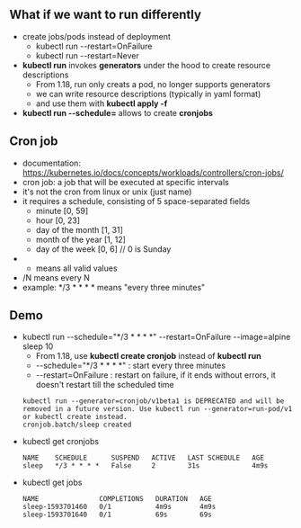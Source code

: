 ## What if we want to run differently
- create jobs/pods instead of deployment
    - kubectl run --restart=OnFailure
    - kubectl run --restart=Never
- **kubectl run** invokes **generators** under the hood to create resource descriptions
    - From 1.18, run only creats a pod, no longer supports generators
    - we can write resource descriptions (typically in yaml format)
    - and use them with **kubectl apply -f**
- **kubectl run --schedule=** allows to create **cronjobs**

## Cron job
- documentation: https://kubernetes.io/docs/concepts/workloads/controllers/cron-jobs/
- cron job: a job that will be executed at specific intervals
- it's not the cron from linux or unix (just name)
- it requires a schedule, consisting of 5 space-separated fields
    - minute [0, 59]
    - hour [0, 23]
    - day of the month [1, 31]
    - month of the year [1, 12]
    - day of the week [0, 6] // 0 is Sunday
- * means all valid values
- /N means every N
- example: */3 * * * * means "every three minutes"

## Demo
- kubectl run --schedule="*/3 * * * *" --restart=OnFailure --image=alpine sleep 10
    - From 1.18, use **kubectl create cronjob** instead of **kubectl run**
    - --schedule="*/3 * * * *" : start every three minutes
    - --restart=OnFailure : restart on failure, if it ends without errors, it doesn't restart till the scheduled time
    ```
    kubectl run --generator=cronjob/v1beta1 is DEPRECATED and will be removed in a future version. Use kubectl run --generator=run-pod/v1 or kubectl create instead.
    cronjob.batch/sleep created
    ```
- kubectl get cronjobs
    ```
    NAME    SCHEDULE      SUSPEND   ACTIVE   LAST SCHEDULE   AGE
    sleep   */3 * * * *   False     2        31s             4m9s
    ```
- kubectl get jobs
    ```
    NAME               COMPLETIONS   DURATION   AGE
    sleep-1593701460   0/1           4m9s       4m9s
    sleep-1593701640   0/1           69s        69s
    ```